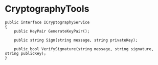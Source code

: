# CryptographyTools

    public interface ICryptographyService
    {
        public KeyPair GenerateKeyPair();

        public string Sign(string message, string privateKey);

        public bool VerifySignature(string message, string signature, string publicKey);
    }
